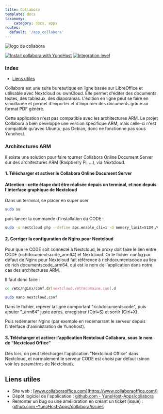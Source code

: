 ```yaml
---
title: Collabora
template: docs
taxonomy:
    category: docs, apps
routes:
  default: '/app_collabora'
---
```


![logo de collabora](image://collabora_logo.png?height=80)

[![Install collabora with YunoHost](https://install-app.yunohost.org/install-with-yunohost.png)](https://install-app.yunohost.org/?app=collabora) [![Integration level](https://dash.yunohost.org/integration/collabora.svg)](https://dash.yunohost.org/appci/app/collabora)

### Index

- [Liens utiles](#liens-utiles)

Collabora est une suite bureautique en ligne basée sur LibreOffice et utilisable avec Nextcloud ou ownCloud. Elle permet d'éditer des documents textes, des tableaux, des diaporamas. L'édition en ligne peut se faire en simultanée et permet d'exporter et d'imprimer des documents grâce au format PDF généré.

Cette application n'est pas compatible avec les architectures ARM. Le projet Collabora a bien développé une version spécifique ARM, mais celle-ci n'est compatible qu'avec Ubuntu, pas Debian, donc ne fonctionne pas sous Yunohost.

### Architectures ARM

Il existe une solution pour faire tourner Collabora Online Document Server sur des architectures ARM (Raspberry Pi, ...), via Nextcloud.

#### 1. Télécharger et activer le Collabora Online Document Server

#### Attention : cette étape doit être réalisée depuis un terminal, et non depuis l'interface graphique de Nextcloud

Dans un terminal, se placer en super user

```bash
sudo su
```

puis lancer la commande d'installation du CODE :

```bash
sudo -u nextcloud php --define apc.enable_cli=1 -d memory_limit=512M /var/www/nextcloud/occ app:install richdocumentscode_arm64
```

#### 2. Corriger la configuration de Nginx pour Nextcloud

Pour que le CODE soit connecté à Nextcloud, le proxy doit faire le lien entre CODE (richdocumentscode_arm64) et Nextcloud.
Or le fichier config par défaut de Nginx pour Nextcloud fait référence à richdocumentscode au lieu de rich documentscode_arm64, qui est le nom de l'application dans notre cas des architectures ARM.

Il faut donc faire :

```bash
cd /etc/nginx/conf.d/[nextcloud.votredomaine.com].d
```

```bash
sudo nano nextcloud.conf
```
Dans le fichier, repérer la ligne comportant "richdocumentscode", puis ajouter "_arm64" juste après, enregistrer (Ctrl+S) et sortir (Ctrl+X).

Puis redémarrer Nginx (par exemple en redémarrant le serveur depuis l'interface d'aministration de Yunohost).

#### 3. Télécharger et activer l'application Nextcloud Collabora, sous le nom de "Nextcloud Office"

Dès lors, on peut télécharger l'application "Nextcloud Office" dans Nextcloud, et normalement le serveur CODE est choisi par défaut (sinon voir les paramètres de Nextcloud).

## Liens utiles

+ Site web : [www.collaboraoffice.com](https://www.collaboraoffice.com/)
+ Dépôt logiciel de l'application : [github.com - YunoHost-Apps/collabora](https://github.com/YunoHost-Apps/collabora_ynh)
+ Remonter un bug ou une amélioration en créant un ticket (issue) : [github.com -YunoHost-Apps/collabora/issues](https://github.com/YunoHost-Apps/collabora_ynh/issues)
